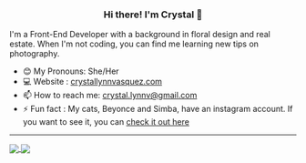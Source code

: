 <h3 align="center"> Hi there! I'm Crystal 👋 </h3>

I'm a Front-End Developer with a background in floral design and real estate. When I'm not coding, you can find me learning new tips on photography.

-  😊 My Pronouns: She/Her
-  💻 Website : [crystallynnvasquez.com](https://crystallynnvasquez.com)
-  📫 How to reach me: [crystal.lynnv@gmail.com](mailto:crystal.lynnv@gmail.com)
- ⚡️ Fun fact : My cats, Beyonce and Simba, have an instagram account. If you want to see it, you can [check it out here](https://www.instagram.com/beyonceandsimba/)


---


<a href="https://github.com/crystallynnv/github-readme-stats">
  <img align="center" src="https://github-readme-stats.vercel.app/api?username=crystallynnv&show_icons=true&theme=prussian" />
</a>
<a href="https://github.com/crystallynnv/top-langs">
  <img align="center" src="https://github-readme-stats.vercel.app/api/top-langs/?username=crystallynnv&layout=compact&theme=prussian" />
</a>

<!--
Here are some ideas to get you started:

- 🔭 I’m currently working on ...
- 🌱 I’m currently learning ...
- 👯 I’m looking to collaborate on ...
- 🤔 I’m looking for help with ...
- 💬 Ask me about ...
- 📫 How to reach me: ...
- 😄 Pronouns: ...
- ⚡ Fun fact: ...


<p align="center">
  <a href="https://www.crystallynnvasquez.com">Website</a> •
  <a href="https://twitter.com/crystal_lynnv">Twitter</a>
</p>
-->
